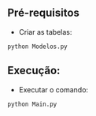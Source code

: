 ## Pré-requisitos


* Criar as tabelas:

```
python Modelos.py
```

## Execução:

* Executar o comando:

```
python Main.py
```

